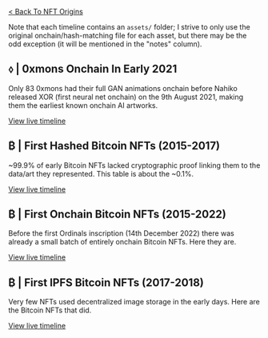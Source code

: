 [< Back To NFT Origins](../)

Note that each timeline contains an `assets/` folder; I strive to only use the original onchain/hash-matching file for each asset, but there may be the odd exception (it will be mentioned in the "notes" column).

## ⬨ | 0xmons Onchain In Early 2021

Only 83 0xmons had their full GAN animations onchain before Nahiko released XOR (first neural net onchain) on the 9th August 2021, making them the earliest known onchain AI artworks.

[View live timeline](https://nftorigins.com/timelines/0xmons-onchain-in-early-2021/)

## ₿ | First Hashed Bitcoin NFTs (2015-2017)

~99.9% of early Bitcoin NFTs lacked cryptographic proof linking them to the data/art they represented. This table is about the ~0.1%.

[View live timeline](https://nftorigins.com/timelines/first-hashed-bitcoin-nfts/)

## ₿ | First Onchain Bitcoin NFTs (2015-2022)

Before the first Ordinals inscription (14th December 2022) there was already a small batch of entirely onchain Bitcoin NFTs. Here they are.

[View live timeline](https://nftorigins.com/timelines/first-onchain-bitcoin-nfts/)

## ₿ | First IPFS Bitcoin NFTs (2017-2018)

Very few NFTs used decentralized image storage in the early days. Here are the Bitcoin NFTs that did.

[View live timeline](https://nftorigins.com/timelines/first-ipfs-bitcoin-nfts/)
